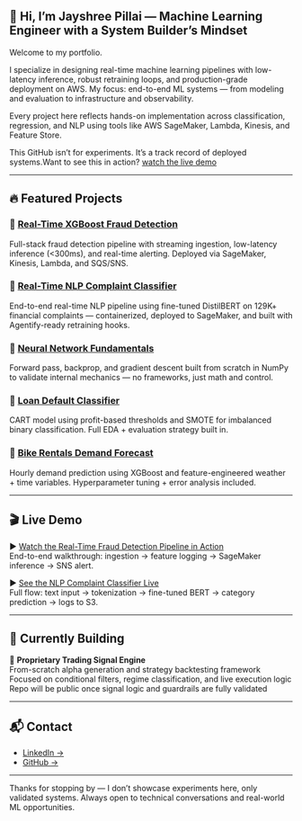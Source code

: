 ## 👋 Hi, I’m Jayshree Pillai — Machine Learning Engineer with a System Builder’s Mindset


Welcome to my portfolio.

I specialize in designing real-time machine learning pipelines with low-latency inference, robust retraining loops, and production-grade deployment on AWS.
My focus: end-to-end ML systems — from modeling and evaluation to infrastructure and observability.

Every project here reflects hands-on implementation across classification, regression, and NLP using tools like AWS SageMaker, Lambda, Kinesis, and Feature Store.

This GitHub isn’t for experiments. It’s a track record of deployed systems.Want to see this in action? [watch the live demo](#-live-demo)

---

## 🔥 Featured Projects

### 🔹 [Real-Time XGBoost Fraud Detection](https://github.com/jayshree-pillai/real-time-xgb-fraud-detection)  
Full-stack fraud detection pipeline with streaming ingestion, low-latency inference (<300ms), and real-time alerting. Deployed via SageMaker, Kinesis, Lambda, and SQS/SNS.

### 🔹 [Real-Time NLP Complaint Classifier](https://github.com/jayshree-pillai/real-time-nlp-complaint-classifier)  
End-to-end real-time NLP pipeline using fine-tuned DistilBERT on 129K+ financial complaints — containerized, deployed to SageMaker, and built with Agentify-ready retraining hooks.

### 🔹 [Neural Network Fundamentals](https://github.com/jayshree-pillai/neural-network-fundamentals)  
Forward pass, backprop, and gradient descent built from scratch in NumPy to validate internal mechanics — no frameworks, just math and control.

### 🔹 [Loan Default Classifier](https://github.com/jayshree-pillai/cart-classification-loan-defaults)  
CART model using profit-based thresholds and SMOTE for imbalanced binary classification. Full EDA + evaluation strategy built in.

### 🔹 [Bike Rentals Demand Forecast](https://github.com/jayshree-pillai/cart-regression-bike-rentals)  
Hourly demand prediction using XGBoost and feature-engineered weather + time variables. Hyperparameter tuning + error analysis included.

---

## 🎬 Live Demo

▶️ [Watch the Real-Time Fraud Detection Pipeline in Action](https://your-demo-link.com)  
End-to-end walkthrough: ingestion → feature logging → SageMaker inference → SNS alert.

▶️ [See the NLP Complaint Classifier Live](https://your-nlp-demo-link.com)  
Full flow: text input → tokenization → fine-tuned BERT → category prediction → logs to S3.

---

## 🧪 Currently Building

🎯 **Proprietary Trading Signal Engine**  
From-scratch alpha generation and strategy backtesting framework  
Focused on conditional filters, regime classification, and live execution logic  
Repo will be public once signal logic and guardrails are fully validated

---

## 📬 Contact

- [LinkedIn →](https://linkedin.com/in/jspillai)
- [GitHub →](https://github.com/jayshree-pillai)

---

Thanks for stopping by — I don’t showcase experiments here, only validated systems. Always open to technical conversations and real-world ML opportunities.
